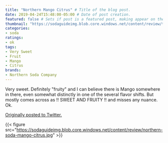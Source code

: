 ```yaml
---
title: "Northern Mango Citrus" # Title of the blog post.
date: 2019-04-24T15:48:00-05:00 # Date of post creation.
featured: false # Sets if post is a featured post, making appear on the home page side bar.
thumbnail: "https://sodaguideimg.blob.core.windows.net/content/review/thumbs/northern-soda-mango-citrus.jpg" # Sets thumbnail image appearing inside card on homepage.
categories:
- soda
ratings:
- ok
tags:
- Very Sweet
- Fruit
- Mango
- Citrus
brands:
- Northern Soda Company
---
```


Very sweet. Definitely "fruity" and I can believe there is Mango somewhere in there, even somewhat distinctly in one of the several flavor shifts. But mostly comes across as !! SWEET AND FRUITY !! and misses any nuance. Ok.

[Originally posted to Twitter.](https://twitter.com/Cavorter/status/1121154006125023233)

{{< figure src="https://sodaguideimg.blob.core.windows.net/content/review/northern-soda-mango-citrus.jpg" >}}